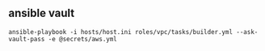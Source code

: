 ## ansible vault

```
ansible-playbook -i hosts/host.ini roles/vpc/tasks/builder.yml --ask-vault-pass -e @secrets/aws.yml
```
